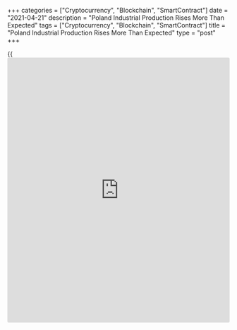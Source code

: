 +++
categories = ["Cryptocurrency", "Blockchain", "SmartContract"]
date = "2021-04-21"
description = "Poland Industrial Production Rises More Than Expected"
tags = ["Cryptocurrency", "Blockchain", "SmartContract"]
title = "Poland Industrial Production Rises More Than Expected"
type = "post"
+++

{{<iframe id="large-banner" src="https://www.bounty.group/#slide=25.0" width="100%" height="600" scrolling="no" style="border: 0px solid rgb(216, 221, 230); border-radius: 3px;">}}

Poland's industrial production rose more than expected in March, data
from Statistics Poland showed on Wednesday.

Industrial production grew 18.9 percent annually in March. Economists
had expected a growth of 13.1 percent.

Manufacturing output rose 20.9 percent yearly in March. Electricity
output and water supply gained by 5.3 percent and 12.2 percent,
respectively.

Meanwhile, mining and quarrying output declined 0.6 percent.

On a monthly basis, industrial output grew 18.6 percent in March.

On a seasonally adjusted basis, industrial output increased 15.7 percent
in March.

For comments and feedback [contact](https://www.playgroundfx.com/contact/): editorial@rtt[news](https://www.letsplayfx.com/blog/forex-news-website/).com

[Economic News][1]

 **What parts of the world are seeing the best (and worst) economic
performances lately? Click[here][2] to check out our [Econ Scorecard][2]
and find out! See up-to-the-moment [ranking](https://www.playgroundfx.com/blog/crypto-exchange-ranking/)s for the best and worst
performers in [GDP][3], [unemployment rate][4], [inflation][2] and much
more.**

   1. www.rtt[news](https://www.letsplayfx.com/blog/forex-news-website/).com/Content/EconomicNews.aspx
   2. www.rtt[news](https://www.letsplayfx.com/blog/forex-news-website/).com/economic-scorecard/world-rank/CPI/highest-performance.aspx
   3. www.rtt[news](https://www.letsplayfx.com/blog/forex-news-website/).com/economic-scorecard/world-rank/GDP/highest-performance.aspx
   4. www.rtt[news](https://www.letsplayfx.com/blog/forex-news-website/).com/economic-scorecard/world-rank/unemployment-rate/lowest-performance.aspx